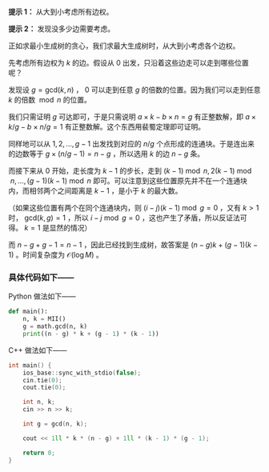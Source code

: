 **提示 1：** 从大到小考虑所有边权。

**提示 2：** 发现没多少边需要考虑。

正如求最小生成树的贪心，我们求最大生成树时，从大到小考虑各个边权。

先考虑所有边权为 $k$ 的边。假设从 $0$ 出发，只沿着这些边走可以走到哪些位置呢？

发现设 $g=\mathrm{gcd}(k,n)$ ， $0$ 可以走到任意 $g$ 的倍数的位置。因为我们可以走到任意 $k$ 的倍数 $\bmod n$ 的位置。

我们只需证明 $g$ 可达即可，于是只需说明 $a\times k-b\times n=g$ 有正整数解，即 $a\times k/g-b\times n/g=1$ 有正整数解。这个东西用裴蜀定理即可证明。

同样地可以从 $1,2,\dots,g-1$ 出发找到对应的 $n/g$ 个点形成的连通块。于是连出来的边数等于 $g\times(n/g-1)=n-g$ ，所以选用 $k$ 的边 $n-g$ 条。

而接下来从 $0$ 开始，走长度为 $k-1$ 的步长，走到 $(k-1)\bmod n,2(k-1)\bmod n,\dots,(g-1)(k-1)\bmod n$ 即可。可以注意到这些位置原先并不在一个连通块内，而相邻两个之间距离是 $k-1$ ，是小于 $k$ 的最大数。

（如果这些位置有两个在同个连通块内，则 $(i-j)(k-1)\bmod g=0$ ，又有 $k\gt 1$ 时， $\mathrm{gcd}(k,g)=1$ ，所以 $i-j\bmod g=0$ ，这也产生了矛盾，所以反证法可得。 $k=1$ 是显然的情况）

而 $n-g+g-1=n-1$ ，因此已经找到生成树，故答案是 $(n-g)k+(g-1)(k-1)$ 。时间复杂度为 $\mathcal{O}(\log M)$ 。

### 具体代码如下——

Python 做法如下——

```Python []
def main():
    n, k = MII()
    g = math.gcd(n, k)
    print((n - g) * k + (g - 1) * (k - 1))
```

C++ 做法如下——

```cpp []
int main() {
    ios_base::sync_with_stdio(false);
    cin.tie(0);
    cout.tie(0);

    int n, k;
    cin >> n >> k;

    int g = gcd(n, k);

    cout << 1ll * k * (n - g) + 1ll * (k - 1) * (g - 1);

    return 0;
}
```